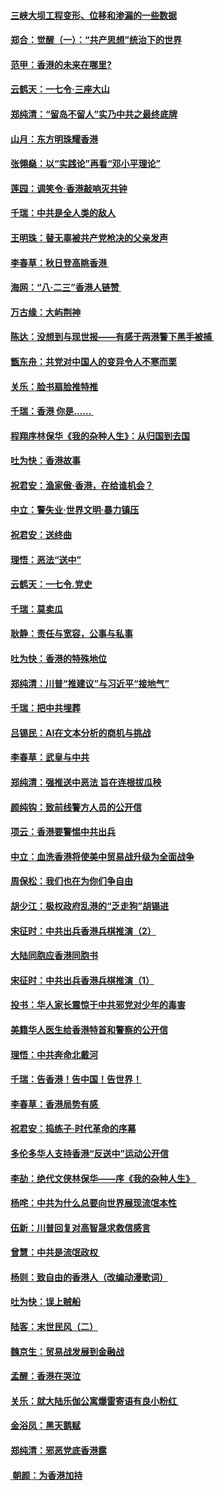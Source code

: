 #### [三峡大坝工程变形、位移和渗漏的一些数据](../pages/nsc993/n11478232.md?t=08261544) 
#### [郑合：觉醒（一）：“共产思想”统治下的世界](../pages/nsc993/n11477663.md?t=08261544) 
#### [范甲：香港的未来在哪里?](../pages/nsc993/n11477249.md?t=08261544) 
#### [云鹤天：一七令·三座大山](../pages/nsc993/n11477192.md?t=08261544) 
#### [郑纯清：“留岛不留人”实乃中共之最终底牌](../pages/nsc993/n11476160.md?t=08261544) 
#### [山月：东方明珠耀香港](../pages/nsc993/n11476077.md?t=08261544) 
#### [张翎燊：以“实践论”再看“邓小平理论”](../pages/nsc993/n11475733.md?t=08261544) 
#### [莲园：调笑令‧香港敲响灭共钟](../pages/nsc993/n11475723.md?t=08261544) 
#### [千瑞：中共是全人类的敌人](../pages/nsc993/n11475329.md?t=08261544) 
#### [王明珠：替无辜被共产党枪决的父亲发声](../pages/nsc993/n11474570.md?t=08261544) 
#### [李春草：秋日登高眺香港 ](../pages/nsc993/n11474491.md?t=08261544) 
#### [海网：“八·二三”香港人链赞 ](../pages/nsc993/n11474538.md?t=08261544) 
#### [万古缘：大屿荆神](../pages/nsc993/n11474401.md?t=08261544) 
#### [陈达：没想到与现世报——有感于两港警下黑手被捕 ](../pages/nsc993/n11472557.md?t=08261544) 
#### [甑东舟：共党对中国人的变异令人不寒而栗](../pages/nsc993/n11472496.md?t=08261544) 
#### [关乐：脸书扇脸推特推](../pages/nsc993/n11472488.md?t=08261544) 
#### [千瑞：香港  你是…… ](../pages/nsc993/n11472459.md?t=08261544) 
#### [程翔序林保华《我的杂种人生》：从归国到去国](../pages/nsc993/n11472369.md?t=08261544) 
#### [吐为快：香港故事](../pages/nsc993/n11471931.md?t=08261544) 
#### [祝君安：渔家傲‧香港，在给谁机会？](../pages/nsc993/n11469718.md?t=08261544) 
#### [中立：警失业‧世界文明‧暴力镇压](../pages/nsc993/n11467566.md?t=08261544) 
#### [祝君安：送终曲](../pages/nsc993/n11467546.md?t=08261544) 
#### [理悟：恶法“送中”](../pages/nsc993/n11467290.md?t=08261544) 
#### [云鹤天：一七令.党史](../pages/nsc993/n11464122.md?t=08261544) 
#### [千瑞：莫卖瓜](../pages/nsc993/n11463014.md?t=08261544) 
#### [耿静：责任与宽容，公事与私事](../pages/nsc993/n11462810.md?t=08261544) 
#### [吐为快：香港的特殊地位](../pages/nsc993/n11462562.md?t=08261544) 
#### [郑纯清：川普“推建议”与习近平“接地气”](../pages/nsc993/n11461683.md?t=08261544) 
#### [千瑞：把中共埋葬](../pages/nsc993/n11461658.md?t=08261544) 
#### [吕锡民：AI在文本分析的商机与挑战](../pages/nsc993/n11460607.md?t=08261544) 
#### [李春草：武皇与中共](../pages/nsc993/n11460589.md?t=08261544) 
#### [郑纯清：强推送中恶法 旨在连根拔瓜秧](../pages/nsc993/n11460526.md?t=08261544) 
#### [颜纯钩：致前线警方人员的公开信](../pages/nsc993/n11459564.md?t=08261544) 
#### [项云：香港要警惕中共出兵](../pages/nsc993/n11459530.md?t=08261544) 
#### [中立：血洗香港将使美中贸易战升级为全面战争](../pages/nsc993/n11459717.md?t=08261544) 
#### [周保松：我们也在为你们争自由](../pages/nsc993/n11459087.md?t=08261544) 
#### [胡少江：极权政府乱港的“乏走狗”胡锡进](../pages/nsc993/n11459051.md?t=08261544) 
#### [宋征时：中共出兵香港兵棋推演（2）](../pages/nsc993/n11458306.md?t=08261544) 
#### [大陆同胞应香港同胞书](../pages/nsc993/n11457241.md?t=08261544) 
#### [宋征时：中共出兵香港兵棋推演（1）](../pages/nsc993/n11455979.md?t=08261544) 
#### [投书：华人家长震惊于中共邪党对少年的毒害](../pages/nsc993/n11454664.md?t=08261544) 
#### [美籍华人医生给香港特首和警察的公开信](../pages/nsc993/n11454599.md?t=08261544) 
#### [理悟：中共奔命北戴河](../pages/nsc993/n11454254.md?t=08261544) 
#### [千瑞：告香港！告中国！告世界！](../pages/nsc993/n11452639.md?t=08261544) 
#### [李春草：香港局势有感 ](../pages/nsc993/n11452364.md?t=08261544) 
#### [祝君安：捣练子‧时代革命的序幕](../pages/nsc993/n11452353.md?t=08261544) 
#### [多伦多华人支持香港“反送中”运动公开信](../pages/nsc993/n11452323.md?t=08261544) 
#### [李劼：绝代文侠林保华——序《我的杂种人生》 ](../pages/nsc993/n11452282.md?t=08261544) 
#### [杨咤：中共为什么总要向世界展现流氓本性](../pages/nsc993/n11448899.md?t=08261544) 
#### [伍新：川普回复对高智晟求救信感言](../pages/nsc993/n11448808.md?t=08261544) 
#### [曾慧：中共是流氓政权 ](../pages/nsc993/n11447277.md?t=08261544) 
#### [杨则：致自由的香港人（改编动漫歌词）](../pages/nsc993/n11447253.md?t=08261544) 
#### [吐为快：误上贼船](../pages/nsc993/n11447241.md?t=08261544) 
#### [陆客：末世民风（二）](../pages/nsc993/n11447032.md?t=08261544) 
#### [魏京生：贸易战发展到金融战](../pages/nsc993/n11446827.md?t=08261544) 
#### [孟醒：香港在哭泣](../pages/nsc993/n11445586.md?t=08261544) 
#### [关乐：就大陆乐伽公寓爆雷寄语有良小粉红 ](../pages/nsc993/n11445344.md?t=08261544) 
#### [金浴凤：黑天鹅赋](../pages/nsc993/n11445105.md?t=08261544) 
#### [郑纯清：邪恶党底香港露](../pages/nsc993/n11444937.md?t=08261544) 
#### [ 朝颜：为香港加持](../pages/nsc993/n11444414.md?t=08261544) 
